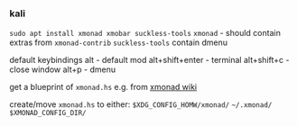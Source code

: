 ### kali
`sudo apt install xmonad xmobar suckless-tools`
	`xmonad` - should contain extras from `xmonad-contrib`
	`suckless-tools` contain dmenu

default keybindings
	alt - default mod
	alt+shift+enter - terminal
	alt+shift+c - close window
	alt+p - dmenu

get a blueprint of `xmonad.hs`
	e.g. from [xmonad wiki](https://wiki.haskell.org/Xmonad/Config_archive)

create/move `xmonad.hs` to either:
	`$XDG_CONFIG_HOMW/xmonad/`
	`~/.xmonad/`
	`$XMONAD_CONFIG_DIR/`
